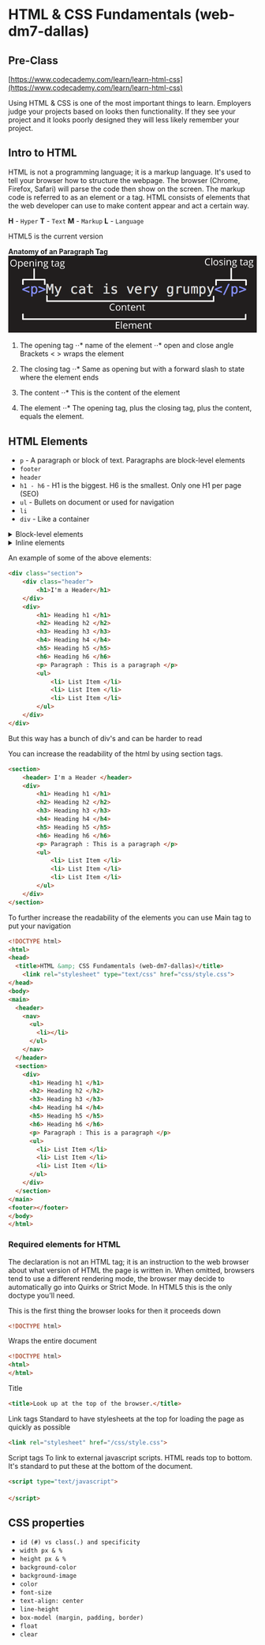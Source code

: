# HTML &amp; CSS Fundamentals (web-dm7-dallas)


## Pre-Class
[https://www.codecademy.com/learn/learn-html-css](https://www.codecademy.com/learn/learn-html-css)

Using HTML & CSS is one of the most important things to learn. Employers judge your projects based on looks then functionality. If they see your project and it looks poorly designed they will less likely remember your project.

## Intro to HTML
HTML is not a programming language; it is a markup language. It's used to tell your browser how to structure the webpage. The browser (Chrome, Firefox, Safari) will parse the code then show on the screen. The markup code is referred to as an element or a tag.
HTML consists of elements that the web developer can use to make content appear and act a certain way.


**H** - `Hyper`
**T** - `Text`
**M** - `Markup`
**L** - `Language`

HTML5 is the current version

**Anatomy of an Paragraph Tag**
![alt tag](https://raw.githubusercontent.com/McKmillions/web-dm7-dallas_html-css_fundamentals/master/img/anatomy-of-an-paragraph-element.png)

1. The opening tag
⋅⋅* name of the element
⋅⋅* open and close angle Brackets < > wraps the element

2. The closing tag
⋅⋅* Same as opening but with a forward slash to state where the element ends

3. The content
⋅⋅* This is the content of the element

4. The element
⋅⋅* The opening tag, plus the closing tag, plus the content, equals the element.



## HTML Elements
* `p` - A paragraph or block of text. Paragraphs are block-level elements
* `footer`
* `header`
* `h1 - h6` - H1 is the biggest. H6 is the smallest. Only one H1 per page (SEO)
* `ul` - Bullets on document or used for navigation
* `li`
* `div` - Like a container

<details>
<summary>Block-level elements</summary>
HTML elements are usually either "block-level" elements or "inline" elements. A block-level element occupies the entire space of its parent element (container), thereby creating a "block." Browsers typically display the block-level element with a newline both before and after the element. You can visualize them as a stack of boxes.

&lt;address&gt; - Contact information.
&lt;article&gt; - Article content.
&lt;aside&gt; - Aside content.
&lt;blockquote&gt; - Long ("block") quotation.
&lt;canvas&gt; - Drawing canvas.
&lt;dd&gt; - Describes a term in a description list.
&lt;div&gt; - Document division.
&lt;dl&gt; - Description list.
&lt;dt&gt; - Description list term.
&lt;fieldset&gt; - Field set label.
&lt;figcaption&gt; - Figure caption.
&lt;figure&gt; - Groups media content with a caption (see &lt;figcaption&gt;).
&lt;footer&gt; - Section or page footer.
&lt;form&gt; - Input form.
&lt;h1&gt;, &lt;h2&gt;, &lt;h3&gt;, &lt;h4&gt;, &lt;h5&gt;, &lt;h6&gt; - Heading levels 1-6.
&lt;header&gt; - Section or page header.
&lt;hgroup&gt; - Groups header information.
&lt;hr&gt; - Horizontal rule (dividing line).
&lt;li&gt; - List item.
&lt;main&gt; - Contains the central content unique to this document.
&lt;nav&gt; - Contains navigation links.
&lt;noscript&gt; - Content to use if scripting is not supported or turned off.
&lt;ol&gt; - Ordered list.
&lt;output&gt; - Form output.
&lt;p&gt; - Paragraph.
&lt;pre&gt; - Preformatted text.
&lt;section&gt; - Section of a web page.
&lt;table&gt; - Table.
&lt;tfoot&gt; - Table footer.
&lt;ul&gt; - Unordered list.
&lt;video&gt; - Video player.
</details>

<details>
<summary>Inline elements</summary>
An inline element occupies only the space bounded by the tags that define the inline element. By default, inline elements do not begin with new line.

&lt;a&gt; - Anchor.
&lt;b&gt; - Boldface.
&lt;big&gt; - Makes text one font size bigger.
&lt;i&gt; - Italicize.
&lt;small&gt; - Makes text one font size smaller.
&lt;tt&gt; - Displays text in browser's default monotype font.
&lt;abbr&gt; - Abbreviation.
&lt;cite&gt; - Reference to a creative work.
&lt;code&gt; - Fragment of computer code.
&lt;dfn&gt; - Defining instance of a term.
&lt;em&gt; - Text that has stress emphasis.
&lt;kbd&gt; - User Input
&lt;strong&gt; - Gives text strong importance, and is typically displayed in bold.
&lt;samp&gt; - Element intended to identify sample output from a computer program.
&lt;time&gt; - Represents either a time on a 24-hour clock or a precise date in the Gregorian calendar
&lt;var&gt; - A variable in a mathematical expression or a programming context.
&lt;bdo&gt; - (bidirectional override) is used to override the current directionality of text.
&lt;br&gt; - Produces a line break in text (carriage-return).
&lt;img&gt; - Image in the document.
&lt;map&gt; - Defines an image map (a clickable link area).
&lt;object&gt; - External resource.
&lt;q&gt; - Indicates that the enclosed text is a short inline quotation.
&lt;script&gt; - Used to embed or reference an executable script.
&lt;span&gt; - A generic inline container for phrasing content. Used to group elements for styling.
&lt;sub&gt; - A span of text that should be displayed, lower, and often smaller, than the main span of text.
&lt;sup&gt; - A span of text that should be displayed, higher, and often smaller, than the main span of text.
&lt;button&gt; - Clickable button.
&lt;input&gt; - Used to create interactive controls for web-based forms in order to accept data from the user.
&lt;label&gt; - Caption for an item in a user interface.
&lt;select&gt; - A control that provides a menu of options.
&lt;textarea&gt; - Multi-line plain-text editing control.
</details>

An example of some of the above elements:
```html
<div class="section">
	<div class="header">
		<h1>I'm a Header</h1>
	</div>
	<div>
		<h1> Heading h1 </h1>
		<h2> Heading h2 </h2>
		<h3> Heading h3 </h3>
		<h4> Heading h4 </h4>
		<h5> Heading h5 </h5>
		<h6> Heading h6 </h6>
		<p> Paragraph : This is a paragraph </p>
		<ul>
			<li> List Item </li>
			<li> List Item </li>
			<li> List Item </li>
		</ul>
	</div>
</div>
```
But this way has a bunch of div's and can be harder to read

You can increase the readability of the html by using section tags.
```html
<section>
	<header> I'm a Header </header>
	<div>
		<h1> Heading h1 </h1>
		<h2> Heading h2 </h2>
		<h3> Heading h3 </h3>
		<h4> Heading h4 </h4>
		<h5> Heading h5 </h5>
		<h6> Heading h6 </h6>
		<p> Paragraph : This is a paragraph </p>
		<ul>
			<li> List Item </li>
			<li> List Item </li>
			<li> List Item </li>
		</ul>
	</div>
</section>
```

To further increase the readability of the elements you can use Main tag to put your navigation
```html
<!DOCTYPE html>
<html>
<head>
  <title>HTML &amp; CSS Fundamentals (web-dm7-dallas)</title>
	<link rel="stylesheet" type="text/css" href="css/style.css">
</head>
<body>
<main>
  <header>
    <nav>
      <ul>
        <li></li>
      </ul>
    </nav>
  </header>
  <section>
    <div>
      <h1> Heading h1 </h1>
      <h2> Heading h2 </h2>
      <h3> Heading h3 </h3>
      <h4> Heading h4 </h4>
      <h5> Heading h5 </h5>
      <h6> Heading h6 </h6>
      <p> Paragraph : This is a paragraph </p>
      <ul>
        <li> List Item </li>
        <li> List Item </li>
        <li> List Item </li>
      </ul>
    </div>
  </section>
</main>
<footer></footer>
</body>
</html>
```
### Required elements for HTML

The declaration is not an HTML tag; it is an instruction to the web browser about what version of HTML the page is written in. When omitted, browsers tend to use a different rendering mode, the browser may decide to automatically go into Quirks or Strict Mode. In HTML5 this is the only doctype you'll need.

This is the first thing the browser looks for then it proceeds down
```html
<!DOCTYPE html>
```
Wraps the entire document
```html
<!DOCTYPE html>
<html>
</html>
```

Title
```html
<title>Look up at the top of the browser.</title>
```

Link tags
Standard to have stylesheets at the top for loading the page as quickly as possible
```html
<link rel="stylesheet" href="/css/style.css">
```

Script tags
To link to external javascript scripts. HTML reads top to bottom. It's standard to put these at the bottom of the document.
```html
<script type="text/javascript">

</script>
```

## CSS properties
* `id (#) vs class(.) and specificity`
* `width px & %`
* `height px & %`
* `background-color`
* `background-image`
* `color`
* `font-size`
* `text-align: center`
* `line-height`
* `box-model (margin, padding, border)`
* `float`
* `clear`
